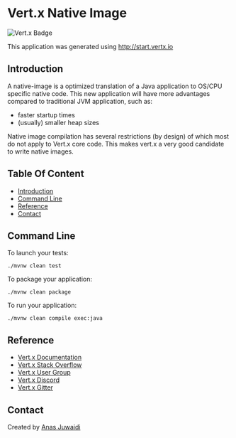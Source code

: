 # Vert.x Native Image

![Vert.x Badge](https://img.shields.io/badge/vert.x-4.4.4-purple.svg)

This application was generated using http://start.vertx.io

## Introduction
A native-image is a optimized translation of a Java application to OS/CPU specific native code. This new application will have more advantages compared to traditional JVM application, such as:
- faster startup times
- (usually) smaller heap sizes

Native image compilation has several restrictions (by design) of which most do not apply to Vert.x core code. This makes vert.x a very good candidate to write native images.

## Table Of Content
* [Introduction](#introduction)
* [Command Line](#command-line)
* [Reference](#reference)
* [Contact](#contact)

## Command Line
To launch your tests:
```
./mvnw clean test
```

To package your application:
```
./mvnw clean package
```

To run your application:
```
./mvnw clean compile exec:java
```

## Reference
* [Vert.x Documentation](https://vertx.io/docs/)
* [Vert.x Stack Overflow](https://stackoverflow.com/questions/tagged/vert.x?sort=newest&pageSize=15)
* [Vert.x User Group](https://groups.google.com/forum/?fromgroups#!forum/vertx)
* [Vert.x Discord](https://discord.gg/6ry7aqPWXy)
* [Vert.x Gitter](https://gitter.im/eclipse-vertx/vertx-users)

## Contact
Created by [Anas Juwaidi](mailto:anas.didi95@gmail.com)
